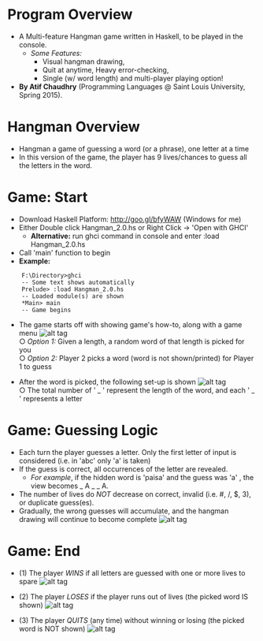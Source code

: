 # Program Overview
* A Multi-feature Hangman game written in Haskell, to be played in the console.
  * *Some Features:*
    * Visual hangman drawing,
    * Quit at anytime, Heavy error-checking,
    * Single (w/ word length) and multi-player playing option!
* **By Atif Chaudhry** (Programming Languages @ Saint Louis University, Spring 2015).

# Hangman Overview
- Hangman a game of guessing a word (or a phrase), one letter at a time
- In this version of the game, the player has 9 lives/chances to guess all the letters in the word.

# Game: Start
* Download Haskell Platform: http://goo.gl/bfyWAW (Windows for me)
* Either Double click Hangman_2.0.hs or Right Click -> 'Open with GHCI'
  * **Alternative:** run ghci command in console and enter :load Hangman_2.0.hs
* Call 'main' function to begin
* **Example:**
```
    F:\Directory>ghci
    -- Some text shows automatically
    Prelude> :load Hangman_2.0.hs
    -- Loaded module(s) are shown
    *Main> main
    -- Game begins
```

- The game starts off with showing game's how-to, along with a game menu
![alt tag](http://i59.tinypic.com/2vjaq3b.jpg) </br>
○ *Option 1:* Given a length, a random word of that length is picked for you </br>
○ *Option 2:* Player 2 picks a word (word is not shown/printed) for Player 1 to guess

- After the word is picked, the following set-up is shown
![alt tag](http://i61.tinypic.com/28ahz5v.jpg) </br>
○ The total number of ' _ ' represent the length of the word, and each ' _ ' represents a letter

# Game: Guessing Logic
* Each turn the player guesses a letter. Only the first letter of input is considered (i.e. in 'abc' only 'a' is taken)
* If the guess is correct, all occurrences of the letter are revealed.
  * *For example*, if the hidden word is 'paisa' and the guess was  'a' , the view becomes  _ A _  _ A.
* The number of lives do *NOT* decrease on correct, invalid (i.e. #, /, $, 3), or duplicate guess(es).
* Gradually, the wrong guesses will accumulate, and the hangman drawing will continue to become complete
![alt tag](http://i61.tinypic.com/90626h.jpg)

# Game: End
- (1) The player *WINS* if all letters are guessed with one or more lives to spare
![alt tag](http://i61.tinypic.com/2qu3c42.jpg)

- (2) The player *LOSES* if the player runs out of lives (the picked word IS shown)
![alt tag](http://i58.tinypic.com/2a8me4z.jpg)

- (3) The player *QUITS* (any time) without winning or losing  (the picked word is NOT shown)
![alt tag](http://i57.tinypic.com/148lr7t.jpg)
